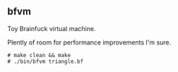## bfvm

Toy Brainfuck virtual machine.

Plently of room for performance improvements I'm sure.

~~~
# make clean && make
# ./bin/bfvm triangle.bf
